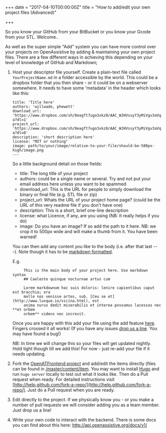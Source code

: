 +++
date = "2017-04-10T00:00:00Z"
title = "How to add/edit your own project files (Advanced)"

+++

So you know your GitHub from your BitBucket or you know your Gcode from your STL. Welcome..
<!--more-->

As well as the super simple "Add" system you can have more control over your projects on OpenAssistive by adding & maintaining your own project files. There are a few different ways in achieving this depending on your level of knowledge of GitHub and Markdown;

1. Host your descriptor file yourself. Create a plain-text file called `YourProjectName.md` in a folder accessible by the world. This could be a dropbox folder that you then share - or it could be on a webserver somewhere. It needs to have some 'metadata' in the header which looks like this:

	```---
	title: 'Title here'
	authors: 'willwade, phewett'
	download_url: 'https://www.dropbox.com/sh/0eagft7ugo3xkz0/AAC_WJHVssyY3yMiVgv3aVq-a?dl=1'
	project_url: 'https://www.dropbox.com/sh/0eagft7ugo3xkz0/AAC_WJHVssyY3yMiVgv3aVq-a?dl=0'
	description: 'short description here'
	license: "MIT or nothing"
	image: path/to/your/image/relative-to-your-file/should-be-500px-high/image.png
	---
	```

	So a little background detail on those fields:
	* title: The long title of your project
	* authors: could be a single name or several. Try and not put your email address here unless you want to be spammed
	* download_url: This is the URL for people to simply download the binary or final file (e.g. STL file or zip)
	* project_url: Whats the URL of your project home page? (could be the URL of this very readme file if you don't have one)
	* description: This is a short, brief one-line description
	* license: what Licence, if any, are you using (NB: It really helps if you do)
	* image: Do you have an image? If so add the path to it here. NB: we crop it to 500px wide and will make a thumb from it. You have been warned!
	 
	You can then add any content you like to the body (i.e. after that last ---). Note though it has to be [markdown formatted](https://daringfireball.net/projects/markdown/). 

	E.g. 

			This is the main body of your project here. Use markdown syntax 
			## Caeleste quinque nocturnae artus cum

			Lorem markdownum hac suis doloris: lenire capientibus caput est bracchia; ora
			molle nos venisse artes, sub. [Ceu se et](http://www.luxque.io/vicina.html), est
			anima nurus dedit miserabilis et interea possumus lacessas nec **et orbem
			orbem** videns nec increvit.


	Once you are happy with this add your file using the add feature [here](http://openassistive.org/add). Fingers crossed it all works! (If you have any issues [drop us a line](http://openassistive.org/contact). You may have found a bug!)

	NB: In time we will change this so your files will get updated nightly. Hold tight though till we add this! For now - just re-add your file if it needs updating. 

2. Fork the [OpenATFrontend project](http://github.com/openassistive/OpenATFrontEnd) and add/edit the items directly (files can be found in [/master/content/item](https://github.com/openassistive/OpenATFrontEnd/tree/master/content/item). You may want to install [Hugo](http://gohugo.io) and run ``hugo server`` locally to test out what it looks like.  Then do a Pull request when ready.  For detailed instructions visit [http://help.github.com/fork-a-repo/](http://help.github.com/fork-a-repo/). Just do a Pull request when you are ready. 

3. Edit directly to the project. If we physically know you - or you make a number of pull requests we will consider adding you as a team member. Just drop us a line!

3. Write your own code to interact with the backend. There is some docs you can find about this here: http://api.openassistive.org/docs/v1/